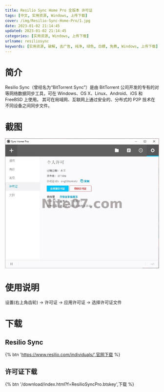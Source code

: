 ```yaml
---
title: Resilio Sync Home Pro 全版本 许可证
tags: [中文, 实用资源, Windows, 上传下载]
cover: /img/Resilio-Sync-Home-Pro/1.jpg
date: 2023-01-02 21:14:45
updated: 2023-01-02 21:14:45
categories: [实用资源, Windows, 上传下载]
urlname: resiliosync
keywords: [实用资源, 破解, 去广告, 纯净, 绿色, 白嫖, 免费, Windows, 上传下载]
---
```


# 简介

Resilio Sync（曾经名为“BitTorrent Sync”）是由 BitTorrent 公司开发的专有的对等网络数据同步工具，可在 Windows、OS X、Linux、Android、iOS 和 FreeBSD 上使用。 其可在局域网、互联网上通过安全的、分布式的 P2P 技术在不同设备之间同步文件。

# 截图

![](/img/Resilio-Sync-Home-Pro/2.jpg)

# 使用说明

设置(右上角齿轮) -> 许可证 -> 应用许可证 -> 选择许可证文件

# 下载

## Resilio Sync

{% btn 'https://www.resilio.com/individuals/',官网下载 %}

## 许可证下载

{% btn '/download/index.html?f=ResilioSyncPro.btskey',下载 %}
